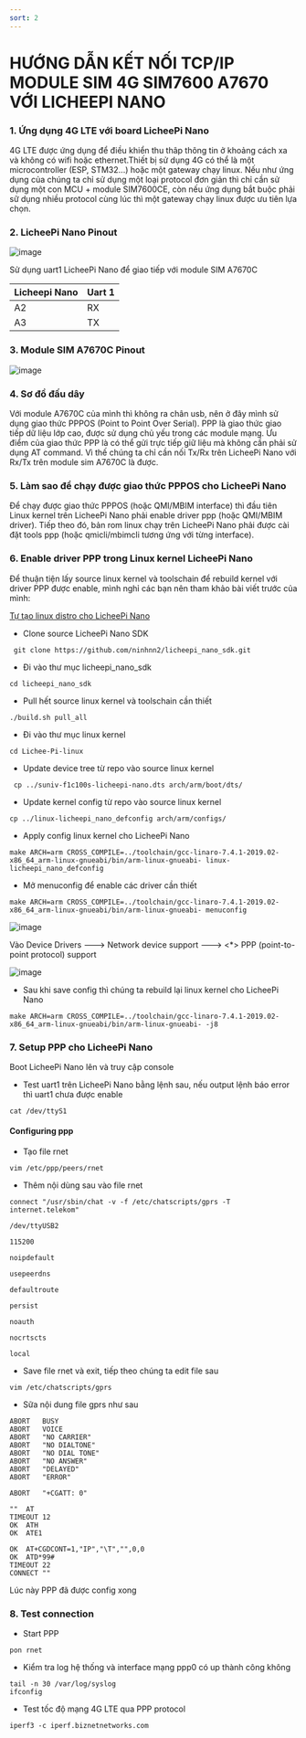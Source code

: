 ```yaml
---
sort: 2
---
```


# HƯỚNG DẪN KẾT NỐI TCP/IP MODULE SIM 4G SIM7600 A7670 VỚI LICHEEPI NANO

### 1. Ứng dụng 4G LTE với board LicheePi Nano

4G LTE được ứng dụng để điều khiển thu thâp thông tin ở khoảng cách xa và không có wifi
hoặc ethernet.Thiết bị sử dụng 4G có thể là một microcontroller (ESP, STM32...) hoặc một
gateway chạy linux. Nếu như ứng dụng của chúng ta chỉ sử dụng một loại protocol đơn giản
thì chỉ cần sử dụng một con MCU + module SIM7600CE, còn nếu ứng dụng bắt buộc phải sữ dụng
nhiều protocol cùng lúc thì một gateway chạy linux được ưu tiên lựa chọn.

### 2. LicheePi Nano Pinout

![image](https://user-images.githubusercontent.com/86546911/176376622-2e869c43-8eb7-49d3-8511-4aeacdd89cd7.png)


Sử dụng uart1 LicheePi Nano để giao tiếp với module SIM A7670C

| Licheepi Nano | Uart 1   |
| ------------- | -------- |
|      A2       |   RX     |
|      A3       |   TX     |



### 3. Module SIM A7670C Pinout

![image](https://user-images.githubusercontent.com/86546911/176383066-5a393fcc-4607-436a-b09d-c9017f4b2302.png)

### 4. Sơ đồ đấu dây

Với module A7670C của mình thì không ra chân usb, nên ở đây mình sử dụng giao thức PPPOS (Point to Point Over Serial).
PPP là giao thức giao tiếp dữ liệu lớp cao, được sử dụng chủ yếu trong các module mạng. Ưu điểm của giao thức PPP là
có thể gửi trực tiếp giữ liệu mà không cần phải sử dụng AT command. Vì thế chúng ta chỉ cần nối Tx/Rx trên LicheePi Nano
với Rx/Tx trên module sim A7670C là được.

### 5. Làm sao để chạy được giao thức PPPOS cho LicheePi Nano

Để chạy được giao thức PPPOS (hoặc QMI/MBIM interface) thì đầu tiên Linux kernel trên LicheePi Nano phải enable driver
ppp (hoặc QMI/MBIM driver). Tiếp theo đó, bản rom linux chạy trên LicheePi Nano phải được cài đặt tools ppp (hoặc qmicli/mbimcli
tương ứng với từng interface).

### 6. Enable driver PPP trong Linux kernel LicheePi Nano

Để thuận tiện lấy source linux kernel và toolschain để rebuild kernel với driver PPP được enable, mình nghỉ các bạn nên
tham khảo bài viết trước của mình:

[Tự tạo linux distro cho LicheePi Nano](https://ninhnn2.github.io/study_licheepinano/nano_buildsystem.html)

- Clone source LicheePi Nano SDK
```shell
 git clone https://github.com/ninhnn2/licheepi_nano_sdk.git
```

- Đi vào thư mục licheepi_nano_sdk
```shell
cd licheepi_nano_sdk
```

- Pull hết source linux kernel và toolschain cần thiết
```shell
./build.sh pull_all
```


- Đi vào thư mục linux kernel
```shell
cd Lichee-Pi-linux
```

- Update device tree từ repo vào source linux kernel
```shell
 cp ../suniv-f1c100s-licheepi-nano.dts arch/arm/boot/dts/
```

- Update kernel config từ repo vào source linux kernel
```shell
cp ../linux-licheepi_nano_defconfig arch/arm/configs/
```

- Apply config linux kernel cho LicheePi Nano
```shell
make ARCH=arm CROSS_COMPILE=../toolchain/gcc-linaro-7.4.1-2019.02-x86_64_arm-linux-gnueabi/bin/arm-linux-gnueabi- linux-licheepi_nano_defconfig
```

- Mở menuconfig để enable các driver cần thiết
```shell
make ARCH=arm CROSS_COMPILE=../toolchain/gcc-linaro-7.4.1-2019.02-x86_64_arm-linux-gnueabi/bin/arm-linux-gnueabi- menuconfig
```


![image](https://user-images.githubusercontent.com/86546911/176582935-f27ba007-df23-41bb-85e6-bd8534d69519.png)



Vào Device Drivers ---> Network device support ---> <*>   PPP (point-to-point protocol) support


![image](https://user-images.githubusercontent.com/86546911/176582939-cc64d7e4-4770-4330-9a71-166fe3710c90.png)


- Sau khi save config thì chúng ta rebuild lại linux kernel cho LicheePi Nano
```shell
make ARCH=arm CROSS_COMPILE=../toolchain/gcc-linaro-7.4.1-2019.02-x86_64_arm-linux-gnueabi/bin/arm-linux-gnueabi- -j8
```

### 7. Setup PPP cho LicheePi Nano

Boot LicheePi Nano lên và truy cập console

- Test uart1 trên LicheePi Nano bằng lệnh sau, nếu output lệnh báo error thì uart1 chưa được enable
```shell
cat /dev/ttyS1
```

#### Configuring ppp

- Tạo file rnet
```shell
vim /etc/ppp/peers/rnet
```

- Thêm nội dùng sau vào file rnet
```shell
connect "/usr/sbin/chat -v -f /etc/chatscripts/gprs -T internet.telekom"

/dev/ttyUSB2

115200

noipdefault

usepeerdns

defaultroute

persist

noauth

nocrtscts

local
```


- Save file rnet và exit, tiếp theo chúng ta edit file sau
```shell
vim /etc/chatscripts/gprs
```

- Sữa nội dung file gprs như sau
```shell
ABORT   BUSY
ABORT   VOICE
ABORT   "NO CARRIER"
ABORT   "NO DIALTONE"
ABORT   "NO DIAL TONE"
ABORT   "NO ANSWER"
ABORT   "DELAYED"
ABORT   "ERROR"

ABORT   "+CGATT: 0"

""  AT
TIMEOUT 12
OK  ATH
OK  ATE1

OK  AT+CGDCONT=1,"IP","\T","",0,0
OK  ATD*99#
TIMEOUT 22
CONNECT ""
```

Lúc này PPP đã được config xong


### 8. Test connection

- Start PPP
```shell
pon rnet
```

- Kiểm tra log hệ thống và interface mạng ppp0 có up thành công không
```shell
tail -n 30 /var/log/syslog
ifconfig
```

- Test tốc độ mạng 4G LTE qua PPP protocol
```shell
iperf3 -c iperf.biznetnetworks.com
```


